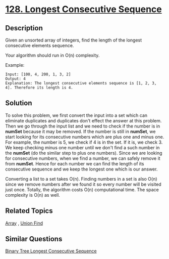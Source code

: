 # [128. Longest Consecutive Sequence](https://leetcode.com/problems/longest-consecutive-sequence)

## Description

Given an unsorted array of integers, find the length of the longest consecutive elements sequence.

Your algorithm should run in O(n) complexity.

Example:

```
Input: [100, 4, 200, 1, 3, 2]
Output: 4
Explanation: The longest consecutive elements sequence is [1, 2, 3, 4]. Therefore its length is 4.
```

## Solution

To solve this problem, we first convert the input into a set which can eliminate duplicates and duplicates don't effect the answer at this problem. Then we go through the input list and we need to check if the number is in **numSet** because it may be removed. If the number is still in **numSet**, we start looking for its consecutive numbers which are plus one and minus one. For example, the number is 5, we check if 4 is in the set. If it is, we check 3. We keep checking minus one number until we don't find a such number in the **numSet** (do the similar step to plus one numbers). Since we are looking for consecutive numbers, when we find a number, we can safely remove it from **numSet**. Hence for each number we can find the length of its consecutive sequence and we keep the longest one which is our answer.

Converting a list to a set takes O(n). Finding numbers in a set is also O(n) since we remove numbers after we found it so every number will be visited just once. Totally, the algorithm costs O(n) computational time. The space complexity is O(n) as well.

## Related Topics

[Array](https://leetcode.com/tag/array/) , [Union Find](https://leetcode.com/tag/union-find/) 

## Similar Questions

[Binary Tree Longest Consecutive Sequence](https://leetcode.com/problems/binary-tree-longest-consecutive-sequence/)

